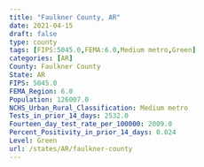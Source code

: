 ```yaml
---
title: "Faulkner County, AR"
date: 2021-04-15
draft: false
type: county
tags: [FIPS:5045.0,FEMA:6.0,Medium metro,Green]
categories: [AR]
County: Faulkner County
State: AR
FIPS: 5045.0
FEMA_Region: 6.0
Population: 126007.0
NCHS_Urban_Rural_Classification: Medium metro
Tests_in_prior_14_days: 2532.0
Fourteen_day_test_rate_per_100000: 2009.0
Percent_Positivity_in_prior_14_days: 0.024
Level: Green
url: /states/AR/faulkner-county
---
```



